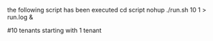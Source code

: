 the following script has been executed
cd script
nohup ./run.sh 10 1 > run.log &

#10 tenants starting with 1 tenant
